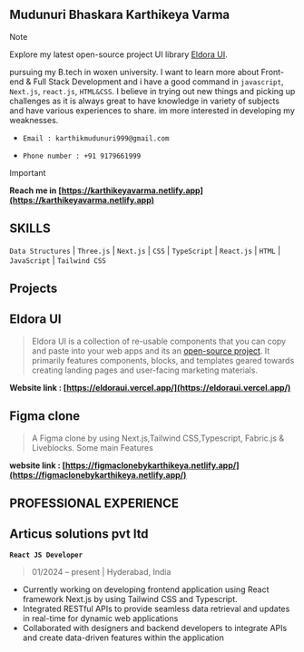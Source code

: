 ## Mudunuri Bhaskara Karthikeya Varma 

> [!NOTE]
> Explore my latest open-source project UI library [Eldora UI](https://eldoraui.vercel.app/).

pursuing my B.tech in woxen university. I want to learn more about Front-end & Full Stack Development and i have a good command in `javascript`, `Next.js`, `react.js`, `HTML&CSS`. I believe in trying out new things and picking up challenges as it is always great to have knowledge in variety of subjects and have various experiences to share. im more interested in developing my weaknesses.

- `Email : karthikmudunuri999@gmail.com`

- `Phone number : +91 9179661999`

 > [!IMPORTANT]
 > __Reach me in [https://karthikeyavarma.netlify.app](https://karthikeyavarma.netlify.app)__

## SKILLS


`Data Structures` | `Three.js` | `Next.js` | `CSS` | `TypeScript` | `React.js` | `HTML` | `JavaScript` | `Tailwind CSS`           


## Projects

## Eldora UI

> Eldora UI is a collection of re-usable components that you can copy and paste into your web apps and its an [open-source project](https://github.com/karthikmudunuri/eldoraui). It primarily features components, blocks, and templates geared towards creating landing pages and user-facing marketing materials.

__Website link : [https://eldoraui.vercel.app/](https://eldoraui.vercel.app/)__

## Figma clone

> A Figma clone by using Next.js,Tailwind CSS,Typescript, Fabric.js & Liveblocks. Some main Features

__website link : [https://figmaclonebykarthikeya.netlify.app/](https://figmaclonebykarthikeya.netlify.app/)__

## PROFESSIONAL EXPERIENCE

## Articus solutions pvt ltd
__`React JS Developer`__                                                                         
> 01/2024 – present | Hyderabad, India 

- Currently working on developing frontend application using React framework Next.js by using Tailwind CSS and Typescript.
- Integrated RESTful APIs to provide seamless data retrieval and updates in real-time for dynamic web applications
- Collaborated with designers and backend developers to integrate APIs and create data-driven features within the application


